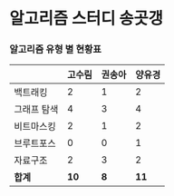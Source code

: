 # 알고리즘 스터디 송곳갱 

### 알고리즘 유형 별 현황표 

|        | 고수림    | 권송아   | 양유경    |
|:-------|:-------|:------|:-------|
| 백트래킹   | 2      | 1     | 2      |
| 그래프 탐색 | 4      | 3     | 4      |
| 비트마스킹  | 2      | 1     | 2      |
| 브루트포스  | 0      | 0     | 1      |
| 자료구조   | 2      | 3     | 2      |
| **합계** | **10** | **8** | **11** |